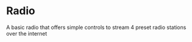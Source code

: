 # Radio
A basic radio that offers simple controls to stream 4 preset radio stations over the internet
